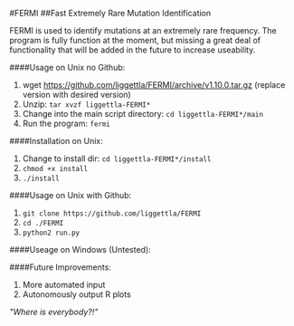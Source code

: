 #FERMI
##Fast Extremely Rare Mutation Identification

FERMI is used to identify mutations at an extremely rare frequency.
The program is fully function at the moment, but missing a great deal of 
functionality that will be added in the future to increase useability.

####Usage on Unix no Github:
1. wget https://github.com/liggettla/FERMI/archive/v1.10.0.tar.gz (replace version with desired version)
2. Unzip: `tar xvzf liggettla-FERMI*`
3. Change into the main script directory: `cd liggettla-FERMI*/main`
4. Run the program: `fermi`

####Installation on Unix:
1. Change to install dir: `cd liggettla-FERMI*/install`
2. `chmod +x install`
3. `./install`

####Usage on Unix with Github:
1. `git clone https://github.com/liggettla/FERMI`
2. `cd ./FERMI`
3. `python2 run.py`

####Useage on Windows (Untested):


####Future Improvements:
1. More automated input
2. Autonomously output R plots








*"Where is everybody?!"*
